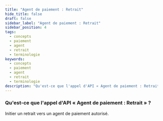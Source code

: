 ```yaml
---
title: "Agent de paiement : Retrait"
hide_title: false
draft: false
sidebar_label: "Agent de paiement : Retrait"
sidebar_position: 4
tags:
  - concepts
  - paiement
  - agent
  - retrait
  - terminologie
keywords:
  - concepts
  - paiement
  - agent
  - retrait
  - terminologie
description: "Qu'est-ce que l'appel d'API « Agent de paiement : Retrait » ?"
---
```


### Qu'est-ce que l'appel d'API « Agent de paiement : Retrait » ?

Initier un retrait vers un agent de paiement autorisé.
